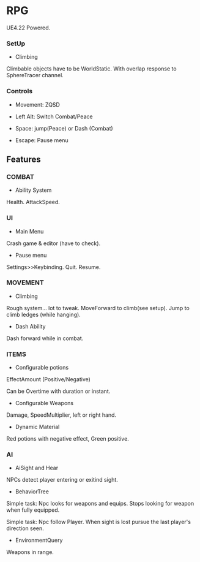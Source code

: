 # RPG
UE4.22 Powered.

### SetUp
+ Climbing

Climbable objects have to be WorldStatic.
With overlap response to SphereTracer channel.

### Controls
+ Movement: ZQSD

+ Left Alt: Switch Combat/Peace

+ Space: jump(Peace) or Dash (Combat)

+ Escape: Pause menu

## Features

### COMBAT

+ Ability System

Health.
AttackSpeed.

### UI

+ Main Menu

Crash game & editor (have to check).

+ Pause menu

Settings>>Keybinding.
Quit.
Resume.

### MOVEMENT

+ Climbing

Rough system... lot to tweak.
MoveForward to climb(see setup).
Jump to climb ledges (while hanging).

+ Dash Ability

Dash forward while in combat.

### ITEMS

+ Configurable potions

EffectAmount (Positive/Negative)

Can be Overtime with duration or instant.

+ Configurable Weapons

Damage, SpeedMultiplier, left or right hand.

+ Dynamic Material

Red potions with negative effect, Green positive.

### AI

+ AiSight and Hear

NPCs detect player entering or exitind sight.

+ BehaviorTree

Simple task: Npc looks for weapons and equips.
Stops looking for weapon when fully equipped.

Simple task: Npc follow Player.
When sight is lost pursue the last player's direction seen.

+ EnvironmentQuery

Weapons in range.
